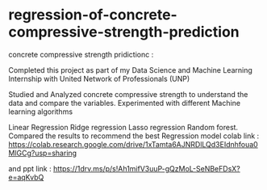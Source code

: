 # regression-of-concrete-compressive-strength-prediction

concrete compressive strength pridictionc :

Completed this project as part of my Data Science and Machine Learning Internship with United Network of Professionals (UNP)

Studied and Analyzed concrete compressive strength to understand the data and compare the variables. Experimented with different Machine learning algorithms

Linear Regression Ridge regression Lasso regression
Random forest. Compared the results to recommend the best Regression model
colab link : https://colab.research.google.com/drive/1xTamta6AJNRDlLQd3EIdnhfoua0MlGCg?usp=sharing

and ppt link : https://1drv.ms/p/s!Ah1mifV3uuP-gQzMoL-SeNBeFDsX?e=aqKvbQ
